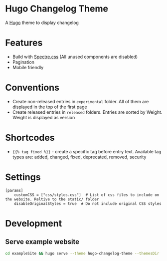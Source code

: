 Hugo Changelog Theme
=====

A [Hugo](https://gohugo.io/) theme to display changelog

# Features
 - Build with [Spectre.css](https://picturepan2.github.io/spectre/) (All unused components are disabled)
 - Pagination
 - Mobile friendly

# Conventions
 - Create non-released entries in `experimental` folder. All of them are displayed in the top of the first page
 - Create released entries in `released` folders. Entries are sorted by Weight. Weight is displayed as version

# Shortcodes
 - `{{% tag fixed %}}` - create a specific tag before entry text. Available tag types are: added, changed, fixed, deprecated, removed, security

# Settings
```
[params]
    customCSS = ["css/styles.css"]  # List of css files to include on the website. Reltive to the static/ folder
    disableOriginalStyles = true  # Do not include original CSS styles
```

# Development
## Serve example website
```bash
cd exampleSite && hugo serve --theme hugo-changelog-theme --themesDir ../../
```
